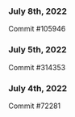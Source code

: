### July 8th, 2022

Commit #105946

### July 5th, 2022

Commit #314353


### July 4th, 2022

Commit #72281
